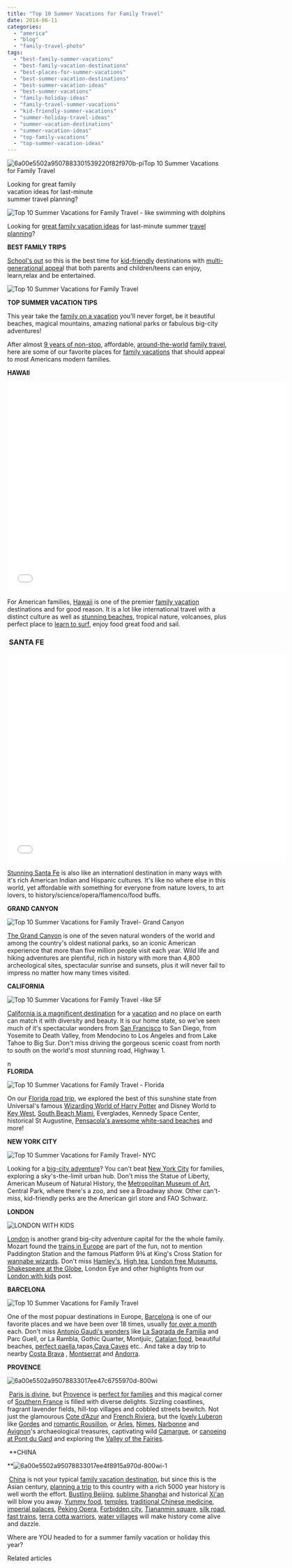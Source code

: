 ```yaml
---
title: "Top 10 Summer Vacations for Family Travel"
date: 2014-06-11
categories: 
  - "america"
  - "blog"
  - "family-travel-photo"
tags: 
  - "best-family-summer-vacations"
  - "best-family-vacation-destinations"
  - "best-places-for-summer-vacations"
  - "best-summer-vacation-destinations"
  - "best-summer-vacation-ideas"
  - "best-summer-vacations"
  - "family-holiday-ideas"
  - "family-travel-summer-vacations"
  - "kid-friendly-summer-vacations"
  - "summer-holiday-travel-ideas"
  - "summer-vacation-destinations"
  - "summer-vacation-ideas"
  - "top-family-vacations"
  - "top-summer-vacation-ideas"
---
```


![6a00e5502a9507883301539220f82f970b-pi](https://pub-ac94b3f306b24c0dba4238943c97f2e1.r2.dev/6a00e5502a9507883301a511c8e097970c.jpg)Top 10 Summer Vacations  
for Family Travel  
  
Looking for great family  
vacation ideas for last-minute  
summer travel planning?

<!--more-->  
![Top 10 Summer Vacations for Family Travel - like swimming with dolphins](https://pub-ac94b3f306b24c0dba4238943c97f2e1.r2.dev/6a00e5502a9507883301a3fd1a3cd2970b.png)  
  
Looking for [great family vacation ideas](https://pub-ac94b3f306b24c0dba4238943c97f2e1.r2.dev/2012/02/5-best-european-family-vacations.html "best european family vacations") for last-minute summer [travel planning](https://pub-ac94b3f306b24c0dba4238943c97f2e1.r2.dev/2008/06/how-to-do-exten.html "travel planning for long term family travel")?  
  
**BEST FAMILY TRIPS**

[School's out](https://pub-ac94b3f306b24c0dba4238943c97f2e1.r2.dev/2010/07/schools-out-forever-expat-immersion-spanish-in-spain-digital-nomad-education-for-kids-who-travel.html "school is out! ") so this is the best time for [kid-friendly](https://pub-ac94b3f306b24c0dba4238943c97f2e1.r2.dev/2010/02/15-best-tips-for-family-friendly-travel-airplanes-airports-vacation-roadtrips-long-term-family-trave.html "kid-friendly travel tips") destinations with [multi-generational appea](https://pub-ac94b3f306b24c0dba4238943c97f2e1.r2.dev/2011/01/traveling-with-grandma-3-generation-travel.html "traveling with Grandma = multigeneratonal travel")l that both parents and children/teens can enjoy, learn,relax and be entertained.  
  
![Top 10 Summer Vacations for Family Travel](https://pub-ac94b3f306b24c0dba4238943c97f2e1.r2.dev/6a00e5502a9507883301a3fd1a3d03970b.png)  
  
  
**TOP SUMMER VACATION TIPS**  
  
This year take the [family on a vacation](https://pub-ac94b3f306b24c0dba4238943c97f2e1.r2.dev/2011/11/florida-family-vacation-fun.html "family vacation") you'll never forget, be it beautiful beaches, magical mountains, amazing national parks or fabulous big-city adventures!  
  
After almost [9 years of non-stop](https://pub-ac94b3f306b24c0dba4238943c97f2e1.r2.dev/2013/09/why-travel-with-kids-kid-traveling-the-world-for-8-years-tells.html "non-stop travel for 8 years with a kid"), affordable, [around-the-world](https://pub-ac94b3f306b24c0dba4238943c97f2e1.r2.dev/2012/12/around-the-world-family-travel.html "around the world family travel") [family travel](https://pub-ac94b3f306b24c0dba4238943c97f2e1.r2.dev/family-travel-photo/ "family travel photos and tips"), here are some of our favorite places for [family vacations](https://pub-ac94b3f306b24c0dba4238943c97f2e1.r2.dev/2011/05/family-vacation-in-bhutan.html "family vacation adventure") that should appeal to most Americans modern families.  
  
**HAWAII**  
  

<iframe allowfullscreen src="//www.youtube.com/embed/UFvebMenG2I?rel=0" frameborder="0" height="480" width="640"></iframe>

  
  
  
For American families, [Hawaii](https://pub-ac94b3f306b24c0dba4238943c97f2e1.r2.dev/2010/10/family-travel-kauai-hawaii-photo-luau-hawaiin-culture-napali-coast-sail-best-for-kids.html "Hawaii family vacation tips") is one of the premier [family vacation](https://pub-ac94b3f306b24c0dba4238943c97f2e1.r2.dev/2011/03/wow-best-fire-dance-in-hawaii.html "Hawaii family vacation - fire dance") destinations and for good reason. It is a lot like international travel with a distinct culture as well as [stunning beaches](https://pub-ac94b3f306b24c0dba4238943c97f2e1.r2.dev/2011/02/sailing-the-stunning-napali-coast-of-kauai-hawaii-with-dolphins-snorkeling-fun.html "stunning napau coast kauai, Hawaii for families"), tropical nature, volcanoes, plus perfect place to [learn to surf](https://pub-ac94b3f306b24c0dba4238943c97f2e1.r2.dev/2011/01/family-travel-hawaii-learning-to-surf-in-kauai.html "hawaii - learn to surf"), enjoy food great food and sail.

###  SANTA FE  
  

<iframe allowfullscreen src="//www.youtube.com/embed/X0CQAEBSB_Q?rel=0" frameborder="0" height="480" width="640"></iframe>

  
[Stunning Santa Fe](https://pub-ac94b3f306b24c0dba4238943c97f2e1.r2.dev/2014/02/romantic-winter-getaway-santa-fe.html "romantic santa fe") is also like an internationl destination in many ways with it's rich American Indian and Hispanic cultures. It's like no where else in this world, yet affordable with something for everyone from nature lovers, to art lovers, to history/science/opera/flamenco/food buffs.  
  
**GRAND CANYON**  
  
![Top 10 Summer Vacations for Family Travel- Grand Canyon](https://pub-ac94b3f306b24c0dba4238943c97f2e1.r2.dev/6a00e5502a9507883301a511c9b86b970c.png)  
  
  
[The Grand Canyon](https://pub-ac94b3f306b24c0dba4238943c97f2e1.r2.dev/2014/02/grand-canyon-family-adventure.html "grand canyon family adventure") is one of the seven natural wonders of the world and  among the country's oldest national parks, so an iconic American experience that more than five million people visit each year. Wild life and hiking adventures are plentiful, rich in history with more than 4,800 archeological sites, spectacular sunrise and sunsets, plus it will never fail to impress no matter how many times visited.  
  
**CALIFORNIA**  
  
![Top 10 Summer Vacations for Family Travel -like SF](https://pub-ac94b3f306b24c0dba4238943c97f2e1.r2.dev/6a00e5502a9507883301a73dd5009b970d.png)  
  
[California is a magnificent destination](https://pub-ac94b3f306b24c0dba4238943c97f2e1.r2.dev/2012/08/top-10-california-destinations.html "Califorinia best tourist destinations") for a [vacation](https://pub-ac94b3f306b24c0dba4238943c97f2e1.r2.dev/2012/02/beautiful-capitola-californias-oldest-beach.html "california vacation at Capitola Beach") and no place on earth can match it with diversity and beauty. It is our home state, so we've seen much of it's spectacular wonders from [San Francisco](https://pub-ac94b3f306b24c0dba4238943c97f2e1.r2.dev/2012/05/san-francisco-travel-why-we-love-it.html "San francisco travel tips") to San Diego, from Yosemite to Death Valley, from Mendocino to Los Angeles and from Lake Tahoe to Big Sur. Don't miss driving the gorgeous scenic coast from north to south on the world's most stunning road, Highway 1. 
  
n  
**FLORIDA**  
  
![Top 10 Summer Vacations for Family Travel - Florida](https://pub-ac94b3f306b24c0dba4238943c97f2e1.r2.dev/6a00e5502a9507883301a511c9b8e1970c.png)  
  
  
On our [Florida road trip](https://pub-ac94b3f306b24c0dba4238943c97f2e1.r2.dev/2011/10/florida-road-trip-sun-fun-family-vacation.html "florida road trip"), we explored the best of this sunshine state from Universal's famous [Wizarding World of Harry Potter](https://pub-ac94b3f306b24c0dba4238943c97f2e1.r2.dev/2012/01/the-wizarding-world-of-harry-potter-kids-review.html "wizarding world of harry potter") and Disney World to [Key West](https://pub-ac94b3f306b24c0dba4238943c97f2e1.r2.dev/2012/09/world-famous-key-west-sunset.html "famous key west sunset"), [South Beach Miami](https://pub-ac94b3f306b24c0dba4238943c97f2e1.r2.dev/2012/09/south-beach-miami-vacation-photo.html "south Beach Miami vacation"), Everglades, Kennedy Space Center, historical St Augustine, [Pensacola's awesome white-sand beaches](https://pub-ac94b3f306b24c0dba4238943c97f2e1.r2.dev/2011/11/florida-family-vacation-fun.html "florida family vacation") and more!  
  
  
  
**NEW YORK CITY**  
  
![Top 10 Summer Vacations for Family Travel- NYC](https://pub-ac94b3f306b24c0dba4238943c97f2e1.r2.dev/6a00e5502a9507883301a3fd1a3dd3970b.png)  
  
  
Looking for a [big-city adventure](https://pub-ac94b3f306b24c0dba4238943c97f2e1.r2.dev/2009/10/best-halloween-europe-or-us-conde-nast-youtube-video-social-media-twitter-nyc-wendy-perrin.html "big city adventure in New York with wendy perrin")? You can't beat [New York City](https://pub-ac94b3f306b24c0dba4238943c97f2e1.r2.dev/2011/08/airbnb-best-budget-lodging-for-nyc.html "NYC on a tight budget") for families, exploring a sky's-the-limit urban hub. Don't miss the Statue of Liberty, American Museum of Natural History, the [Metropolitan Museum of Art](https://pub-ac94b3f306b24c0dba4238943c97f2e1.r2.dev/2009/09/family-travel-photo-nyc-usa-metropolitan-museum-of-art-egyptian.html "travel nyc metropolitan museum of art"), Central Park, where there's a zoo, and see a Broadway show. Other can't-miss, kid-friendly perks are the American girl store and FAO Schwarz.  
  
**LONDON**  
  
![LONDON WITH KIDS](https://pub-ac94b3f306b24c0dba4238943c97f2e1.r2.dev/6a00e5502a9507883301a511c9c35f970c.png)  
  
  
[London](https://pub-ac94b3f306b24c0dba4238943c97f2e1.r2.dev/2011/02/top-budget-hotel-london-travelodge-waterloo-review-central-london-lodging-bargain-family-friendly.html "best budget lodging in London") is another grand big-city adventure capital for the the whole family. Mozart found the [trains in Europe](https://pub-ac94b3f306b24c0dba4238943c97f2e1.r2.dev/2013/05/train-travel-in-europe-with-kids.html "train travel in Europe") are part of the fun, not to mention Paddington Station and the famous Platform 9¾ at King's Cross Station for [wannabe wizards](https://pub-ac94b3f306b24c0dba4238943c97f2e1.r2.dev/2012/08/harry-potter-books-and-family-travel-tips.html "harry potter books and family travel ideas"). Don't miss [Hamley's](https://pub-ac94b3f306b24c0dba4238943c97f2e1.r2.dev/2012/03/travel-kids-london-hamleys-toy-store.html "Hamley's toy store london for kids"), [High tea](https://pub-ac94b3f306b24c0dba4238943c97f2e1.r2.dev/2012/07/high-tea-in-london-with-kids.html "high tea with kids in London"), [London free Museums](https://pub-ac94b3f306b24c0dba4238943c97f2e1.r2.dev/2010/10/family-travel-london-free-museums-educational-family-adventures-for-homeschool.html "London free museums"), [Shakespeare at the Globe](https://pub-ac94b3f306b24c0dba4238943c97f2e1.r2.dev/2009/07/family-travel-photoengland-globe-theatre-king-lear.html "shakespeare at the Globe "), London Eye and other highlights from our [London with kids](https://pub-ac94b3f306b24c0dba4238943c97f2e1.r2.dev/2013/05/london-with-kids.html "London with kids") post.  
  
  
**BARCELONA**  
  
![Top 10 Summer Vacations for Family Travel](https://pub-ac94b3f306b24c0dba4238943c97f2e1.r2.dev/6a00e5502a9507883301a511c9ba1c970c.png)  
  
One of the most popuar destinations in Europe, [Barcelona](https://pub-ac94b3f306b24c0dba4238943c97f2e1.r2.dev/2011/06/delicious-dinner-in-barcelona.html "Barcelona travel") is one of our favorite places and we have been over 18 times, usually [for over a month](https://pub-ac94b3f306b24c0dba4238943c97f2e1.r2.dev/2007/05/barcelona-beach.html "Barcelona resort") each. Don't miss [Antonio Gaudi's wonders](https://pub-ac94b3f306b24c0dba4238943c97f2e1.r2.dev/2007/05/more-gaudi-wond.html "Gaudi wonders in Barcelona") like [La Sagrada de Familia](https://pub-ac94b3f306b24c0dba4238943c97f2e1.r2.dev/2007/05/gaudis-sagrada.html "Gaudi's Sagrada Familia") and Parc Guell, or La Rambla, Gothic Quarter, Montjuïc, [Catalan food](https://pub-ac94b3f306b24c0dba4238943c97f2e1.r2.dev/2011/09/best-catalan-food-in-barcelona.html "best catalan food in Barcelona"), beautiful beaches, [perfect paella](https://pub-ac94b3f306b24c0dba4238943c97f2e1.r2.dev/2011/01/how-to-make-paella-in-spain-the-valencia-way-recipe-for-travel-foodie-lovers-of-traditional-food.html "how to make perfect paella in spain"),tapas,[Cava Caves](https://pub-ac94b3f306b24c0dba4238943c97f2e1.r2.dev/2011/11/-barcelona-cava-cave-spanish-wine-catalan-champagne.html "best cava caves barcelona") etc.. And take a day trip to nearby [Costa Brava](https://pub-ac94b3f306b24c0dba4238943c97f2e1.r2.dev/2009/07/top-10-costa-brava-secret-gems-spain.html "top 10 costa brava gems") , [Montserrat](https://pub-ac94b3f306b24c0dba4238943c97f2e1.r2.dev/2012/09/montserrat-a-day-trip-from-barcelona.html "montserrat a day trip from Barcelona") and [Andorra](https://pub-ac94b3f306b24c0dba4238943c97f2e1.r2.dev/2012/07/travel-to-andorra-.html "travel to andorra").  
  
**PROVENCE**  
  
![6a00e5502a95078833017ee47c6755970d-800wi](https://pub-ac94b3f306b24c0dba4238943c97f2e1.r2.dev/6a00e5502a9507883301a73dd5024a970d.jpg)  
  
 [Paris is divine](https://pub-ac94b3f306b24c0dba4238943c97f2e1.r2.dev/2011/08/paris-travel-with-kids.html "Paris travel with kids"), but [Provence](https://pub-ac94b3f306b24c0dba4238943c97f2e1.r2.dev/2006/10/good-morning-pr.html "Provence vacation") is [perfect for families](https://pub-ac94b3f306b24c0dba4238943c97f2e1.r2.dev/2012/06/france-with-kids-exploring-provence.html "provence, france with kids") and this magical corner of [Southern France](https://pub-ac94b3f306b24c0dba4238943c97f2e1.r2.dev/2010/08/beautiful-photo-of-southern-france-uzes-provence-near-pont-du-gard-photography-europe-window.html "southern france") is filled with diverse delights. Sizzling coastlines, fragrant lavender fields, hill-top villages and cobbled streets bewitch. Not just the glamourous [Cote d’Azur](https://pub-ac94b3f306b24c0dba4238943c97f2e1.r2.dev/2010/08/around-the-world-with-kids-extended-travel-long-term-travel-families-and-friends.html "cote d'azure with kids") and [French Riviera](https://pub-ac94b3f306b24c0dba4238943c97f2e1.r2.dev/2010/08/beach-fun-french-riviera-style-france-family-travel-bucket-and-spades-provence-south-of-france.html "French Riviera with kids"), but the l[ovely Luberon](https://pub-ac94b3f306b24c0dba4238943c97f2e1.r2.dev/2006/10/loving-luberon.html "Luberon, Provence, France") like [Gordes](https://pub-ac94b3f306b24c0dba4238943c97f2e1.r2.dev/2006/10/going-to-gordes.html "gordes, Provence, France travel") and [romantic Rousillon](https://pub-ac94b3f306b24c0dba4238943c97f2e1.r2.dev/2006/10/roussillon-ochr.html "romantic roussillon, provence, France"), or [Arles](https://pub-ac94b3f306b24c0dba4238943c97f2e1.r2.dev/2012/04/arles-france-vacation.html "arles, france travel"), [Nimes](https://pub-ac94b3f306b24c0dba4238943c97f2e1.r2.dev/2010/08/beautiful-photo-of-nimes-france-.html "Nimes travel"), [Narbonne](https://pub-ac94b3f306b24c0dba4238943c97f2e1.r2.dev/2010/11/family-travel-provence-france-narbonne.html "Narbonne, france travel") and [Avignon](https://pub-ac94b3f306b24c0dba4238943c97f2e1.r2.dev/2012/10/beautiful-provence-tips-and-photo-avignon-france-.html "Avignon travel, france provence tips")'s archaeological treasures, captivating wild [Camargue](https://pub-ac94b3f306b24c0dba4238943c97f2e1.r2.dev/2010/08/stunning-horses-in-the-camargue-france-family-travel-ideal-vacation-holiday-saintes-maries-de-la-mer.html "carmague travel france tips"), or [canoeing at Pont du Gard](https://pub-ac94b3f306b24c0dba4238943c97f2e1.r2.dev/2010/09/swimming-canoeing-at-pont-du-gard-france-family-travel-adventures-family-friendly-camping-.html "canoeing at pont du Gard in France trip") and exploring the [Valley of the Fairies](https://pub-ac94b3f306b24c0dba4238943c97f2e1.r2.dev/2006/10/valley-of-the-f.html "travel to Provence, france to valley of the Fairies").  
  

 **CHINA  
  
**![6a00e5502a95078833017ee4f8915a970d-800wi-1](https://pub-ac94b3f306b24c0dba4238943c97f2e1.r2.dev/6a00e5502a9507883301a3fd1a3f9d970b.jpg)

 [China](https://pub-ac94b3f306b24c0dba4238943c97f2e1.r2.dev/2013/04/china-travel-ancient-land-of-mystery.html "China travel tips") is not your typical [family vacation destination](https://pub-ac94b3f306b24c0dba4238943c97f2e1.r2.dev/2013/02/china-travel-20-interviews-soultravelers3-part-2.html "China family vacation tips"), but since this is the Asian century, [planning a trip](https://pub-ac94b3f306b24c0dba4238943c97f2e1.r2.dev/2012/11/getting-a-tourism-visa-for-china-adventure.html "planning a trip to China and getting visa for Americans") to this country with a rich 5000 year history is well worth the effort. [Bustling Beijing](https://pub-ac94b3f306b24c0dba4238943c97f2e1.r2.dev/2013/01/best-things-to-do-in-beijing-china-.html "best things to do in Beijing on China trip"), [sublime Shanghai](https://pub-ac94b3f306b24c0dba4238943c97f2e1.r2.dev/2012/11/shanghai-with-kids.html "shanghai travel tips with kids") and historical [Xi'an](https://pub-ac94b3f306b24c0dba4238943c97f2e1.r2.dev/2013/03/cooking-in-china.html "cooking in Xian, silk road") will blow you away. [Yummy food](https://pub-ac94b3f306b24c0dba4238943c97f2e1.r2.dev/2013/01/chinese-restaurants-in-china-.html "Yummy food in China at Restaurants"), [temples](https://pub-ac94b3f306b24c0dba4238943c97f2e1.r2.dev/2013/07/china-travel-temples.html "temples china"), [traditional Chinese medicine](https://pub-ac94b3f306b24c0dba4238943c97f2e1.r2.dev/2013/04/traditional-chinese-medicine-travel-in-china.html "traditional chinese medicine travel"), [imperial palaces](https://pub-ac94b3f306b24c0dba4238943c97f2e1.r2.dev/2012/11/-summer-palace-sunset-in-beijing-china.html "imperial palaces china"), [Peking Opera](https://pub-ac94b3f306b24c0dba4238943c97f2e1.r2.dev/2012/12/china-travel-peking-opera.html "peking opera in Beijing"), [Forbidden city](https://pub-ac94b3f306b24c0dba4238943c97f2e1.r2.dev/2012/11/forbidden-city-and-beijings-best.html "forbidden city travel, china"), [Tiananmin square](https://pub-ac94b3f306b24c0dba4238943c97f2e1.r2.dev/2012/12/family-travel-beijing-tiananmen-square.html " Tiananmen square travel tips"), [silk road](https://pub-ac94b3f306b24c0dba4238943c97f2e1.r2.dev/2012/12/china-travel-shopping-and-markets-rtw.html "silk road, china travel"), [fast trains](https://pub-ac94b3f306b24c0dba4238943c97f2e1.r2.dev/2012/12/taking-the-fast-train-in-china.html "taking the fast train in China"), [terra cotta warriors](https://pub-ac94b3f306b24c0dba4238943c97f2e1.r2.dev/2012/12/terracotta-army.html "terra cotta warriors tips for kids"), [water villages](https://pub-ac94b3f306b24c0dba4238943c97f2e1.r2.dev/2012/12/visiting-a-beautiful-water-village-china-zhujiajio.html "water villages in China ") will make history come alive and dazzle.  
  
Where are YOU headed to for a summer family vacation or holiday this year?

Related articles


